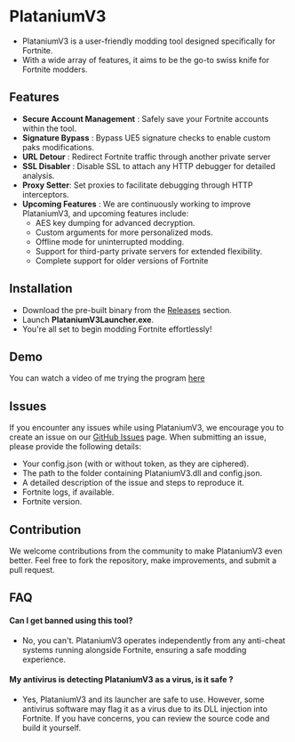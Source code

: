 
# PlataniumV3

- PlataniumV3 is a user-friendly modding tool designed specifically for Fortnite. 
- With a wide array of features, it aims to be the go-to swiss knife for Fortnite modders.

## Features

- **Secure Account Management** : Safely save your Fortnite accounts within the tool.
- **Signature Bypass** : Bypass UE5 signature checks to enable custom paks modifications.
- **URL Detour** : Redirect Fortnite traffic through another private server
- **SSL Disabler** : Disable SSL to attach any HTTP debugger for detailed analysis.
- **Proxy Setter**: Set proxies to facilitate debugging through HTTP interceptors.
- **Upcoming Features** : We are continuously working to improve PlataniumV3, and upcoming features include:
  - AES key dumping for advanced decryption.
  - Custom arguments for more personalized mods.
  - Offline mode for uninterrupted modding.
  - Support for third-party private servers for extended flexibility.
  - Complete support for older versions of Fortnite

## Installation

- Download the pre-built binary from the [Releases](https://github.com/ramok0/PlataniumV3/releases/latest) section.
- Launch **PlataniumV3Launcher.exe**.
- You're all set to begin modding Fortnite effortlessly!
## Demo

You can watch a video of me trying the program [here](https://streamable.com/j6qjjx)

## Issues

If you encounter any issues while using PlataniumV3, we encourage you to create an issue on our [GitHub Issues](https://github.com/Ramokprout/PlataniumV3/issues) page. When submitting an issue, please provide the following details:

- Your config.json (with or without token, as they are ciphered).
- The path to the folder containing PlataniumV3.dll and config.json.
- A detailed description of the issue and steps to reproduce it.
- Fortnite logs, if available.
- Fortnite version.

## Contribution

We welcome contributions from the community to make PlataniumV3 even better. Feel free to fork the repository, make improvements, and submit a pull request.

## FAQ

#### Can I get banned using this tool?

- No, you can't. PlataniumV3 operates independently from any anti-cheat systems running alongside Fortnite, ensuring a safe modding experience.

#### My antivirus is detecting PlataniumV3 as a virus, is it safe ?

- Yes, PlataniumV3 and its launcher are safe to use. However, some antivirus software may flag it as a virus due to its DLL injection into Fortnite. If you have concerns, you can review the source code and build it yourself.
